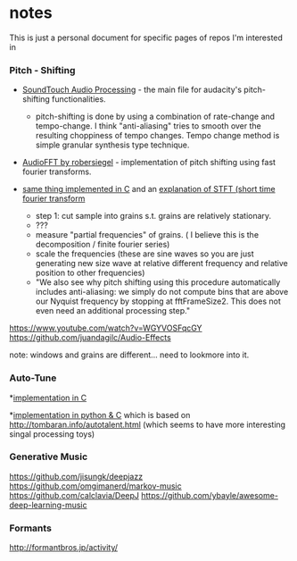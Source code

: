 # notes
This is just a personal document for specific pages of repos I'm interested in


### Pitch - Shifting

* [SoundTouch Audio Processing](https://gitlab.com/soundtouch/soundtouch/-/blob/master/include/SoundTouch.h) - the main file for audacity's pitch-shifting functionalities.
  - pitch-shifting is done by using a combination of rate-change and tempo-change. I think "anti-aliasing" tries to smooth over the resulting choppiness of tempo changes. Tempo change method is simple granular synthesis type technique.

* [AudioFFT by robersiegel](https://github.com/robertsiegel/AudioFFT) - implementation of pitch shifting using fast fourier transforms.
* [same thing implemented in C](https://sites.google.com/site/mikescoderama/pitch-shifting) and an [explanation of STFT (short time fourier transform](http://blogs.zynaptiq.com/bernsee/pitch-shifting-using-the-ft/)
    * step 1: cut sample into grains s.t. grains are relatively stationary.
    * ???
    * measure "partial frequencies" of grains. ( I believe this is the decomposition / finite fourier series)
    * scale the frequencies (these are sine waves so you are just generating new size wave at relative different frequency and relative position to other frequencies)
    * "We also see why pitch shifting using this procedure automatically includes anti-aliasing: we simply do not compute bins that are above our Nyquist frequency by stopping at fftFrameSize2. This does not even need an additional processing step."

https://www.youtube.com/watch?v=WGYVOSFqcGY
https://github.com/juandagilc/Audio-Effects

note: windows and grains are different... need to lookmore into it.



### Auto-Tune

*[implementation in C](https://github.com/dot-operator/Auto-Tuner)

*[implementation in python & C](https://github.com/ederwander/PyAutoTune) which is based on http://tombaran.info/autotalent.html (which seems to have more interesting singal processing toys)

### Generative Music

https://github.com/jisungk/deepjazz
https://github.com/omgimanerd/markov-music
https://github.com/calclavia/DeepJ
https://github.com/ybayle/awesome-deep-learning-music


### Formants

http://formantbros.jp/activity/

